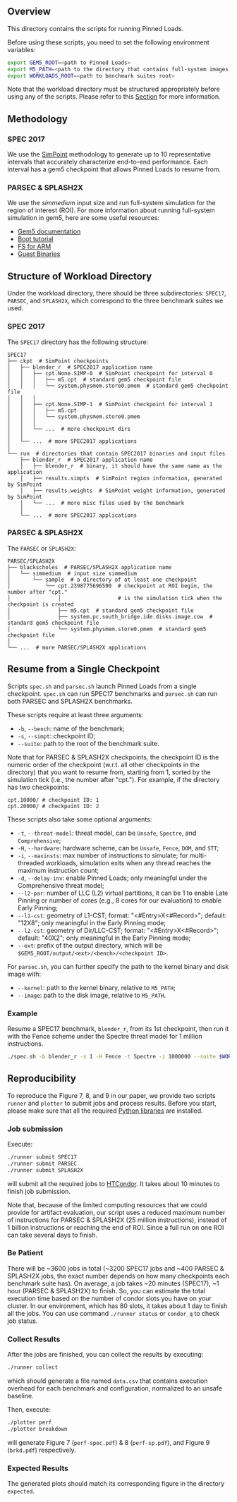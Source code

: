 ## Overview
This directory contains the scripts for running Pinned Loads.

Before using these scripts, you need to set the following environment variables:
```bash
export GEM5_ROOT=<path to Pinned Loads>
export M5_PATH=<path to the directory that contains full-system images and disks>
export WORKLOADS_ROOT=<path to benchmark suites root>
```

Note that the workload directory must be structured appropriately before using any of the scripts.
Please refer to this [Section](#Structure-of-Workload-Directory) for more information.

## Methodology
### SPEC 2017
We use the [SimPoint](http://cseweb.ucsd.edu/~calder/simpoint/) methodology
to generate up to 10 representative intervals that accurately characterize
end-to-end performance. Each interval has a gem5 checkpoint that allows
Pinned Loads to resume from.

### PARSEC & SPLASH2X
We use the *simmedium* input size and run full-system simulation for
the region of interest (ROI).
For more information about running full-system simulation in gem5,
here are some useful resources:
- [Gem5 documentation](https://www.gem5.org/documentation/general_docs/fullsystem/disks)
- [Boot tutorial](https://gem5art.readthedocs.io/en/latest/tutorials/boot-tutorial.html)
- [FS for ARM](https://github.com/arm-university/arm-gem5-rsk/wiki#3-fs-benchmarks)
- [Guest Binaries](https://www.gem5.org/documentation/general_docs/fullsystem/guest_binaries)

## Structure of Workload Directory
Under the workload directory, there should be three subdirectories: `SPEC17`,
`PARSEC`, and `SPLASH2X`, which correspond to the three benchmark suites we used.

### SPEC 2017
The `SPEC17` directory has the following structure:
```
SPEC17
├── ckpt  # SimPoint checkpoints
│   ├── blender_r  # SPEC2017 application name
│   │   ├── cpt.None.SIMP-0  # SimPoint checkpoint for interval 0
│   │   │   ├── m5.cpt  # standard gem5 checkpoint file
│   │   │   └── system.physmem.store0.pmem  # standard gem5 checkpoint file
│   │   │
│   │   ├── cpt.None.SIMP-1  # SimPoint checkpoint for interval 1
│   │   │   ├── m5.cpt
│   │   │   └── system.physmem.store0.pmem
│   │   │
│   │   └── ...  # more checkpoint dirs
│   │
│   └── ...  # more SPEC2017 applications
│
└── run  # directories that contain SPEC2017 binaries and input files
    ├── blender_r  # SPEC2017 application name
    │   ├── blender_r  # binary, it should have the same name as the application
    │   ├── results.simpts  # SimPoint region information, generated by SimPoint
    │   ├── results.weights  # SimPoint weight information, generated by SimPoint
    │   └── ...  # more misc files used by the benchmark
    │
    └── ...  # more SPEC2017 applications
```

### PARSEC & SPLASH2X
The `PARSEC` or `SPLASH2X`:
```
PARSEC/SPLASH2X
├── blackscholes  # PARSEC/SPLASH2X application name
│   └── simmedium  # input size simmedium
│       └── sample  # a directory of at least one checkpoint
│           └── cpt.2398775696500  # checkpoint at ROI begin, the number after "cpt."
│               │                  # is the simulation tick when the checkpoint is created
│               ├── m5.cpt  # standard gem5 checkpoint file
│               ├── system.pc.south_bridge.ide.disks.image.cow  # standard gem5 checkpoint file
│               └── system.physmem.store0.pmem  # standard gem5 checkpoint file
│
└── ...  # more PARSEC/SPLASH2X applications
```

## Resume from a Single Checkpoint
Scripts `spec.sh` and `parsec.sh` launch Pinned Loads from a single checkpoint.
`spec.sh` can run SPEC17 benchmarks and `parsec.sh` can run both PARSEC and SPLASH2X
benchmarks.

These scripts require at least three arguments:
- `-b`, `--bench`: name of the benchmark;
- `-s`, `--simpt`: checkpoint ID;
- `--suite`: path to the root of the benchmark suite.

Note that for PARSEC & SPLASH2X checkpoints, the checkpoint ID is the numeric
order of the checkpoint (w.r.t. all other checkpoints in the directory)
that you want to resume from, starting from 1, sorted by the simulation tick
(i.e., the number after "cpt.").
For example, if the directory has two checkpoints:
```
cpt.10000/ # checkpoint ID: 1
cpt.20000/ # checkpoint ID: 2
```

These scripts also take some optional arguments:
- `-t`, `--threat-model`: threat model, can be `Unsafe`, `Spectre`, and `Comprehensive`;
- `-H`, `--hardware`: hardware scheme, can be `Unsafe`, `Fence`, `DOM`, and `STT`;
- `-i`, `--maxinsts`: max number of instructions to simulate; for multi-threaded workloads, simulation exits when any thread reaches the maximum instruction count;
- `-d`, `--delay-inv`: enable Pinned Loads; only meaningful under the Comprehensive threat model;
- `--l2-par`: number of LLC (L2) virtual partitions, it can be 1 to enable Late Pinning or number of cores (e.g., 8 cores for our evaluation) to enable Early Pinning;
- `--l1-cst`: geometry of L1-CST; format: "<#Entry>X<#Record>"; default: "12X8"; only meaningful in the Early Pinning mode;
- `--l2-cst`: geometry of Dir/LLC-CST; format: "<#Entry>X<#Record>"; default: "40X2"; only meaningful in the Early Pinning mode;
- `--ext`: prefix of the output directory, which will be `$GEM5_ROOT/output/<ext>/<bench>/<checkpoint ID>`.


For `parsec.sh`, you can further specify the path to the kernel binary and disk image with:
- `--kernel`: path to the kernel binary, relative to `M5_PATH`;
- `--image`: path to the disk image, relative to `M5_PATH`.

### Example
Resume a SPEC17 benchmark, `blender_r`, from its 1st checkpoint,
then run it with the Fence scheme under the Spectre threat model for 1 million instructions.
```bash
./spec.sh -b blender_r -s 1 -H Fence -t Spectre -i 1000000 --suite $WORKLOADS_ROOT/SPEC17
```

## Reproducibility
To reproduce the Figure 7, 8, and 9 in our paper,
we provide two scripts `runner` and `plotter` to submit jobs and process results.
Before you start, please make sure that all the required [Python libraries](requirements.txt) are installed.

### Job submission
Execute:
```bash
./runner submit SPEC17
./runner submit PARSEC
./runner submit SPLASH2X
```
will submit all the required jobs to [HTCondor](https://research.cs.wisc.edu/htcondor/).
It takes about 10 minutes to finish job submission.

Note that, because of the limited computing resources that we could provide for artifact evaluation,
our script uses a reduced maximum number of instructions for PARSEC & SPLASH2X (25 million instructions),
instead of 1 billion instructions or reaching the end of ROI.
Since a full run on one ROI can take several days to finish.

### Be Patient
There will be ~3600 jobs in total (~3200 SPEC17 jobs and ~400 PARSEC & SPLASH2X jobs,
the exact number depends on how many checkpoints each benchmark suite has).
On average, a job takes ~20 minutes (SPEC17),
~1 hour (PARSEC & SPLASH2X) to finish.
So, you can estimate the total execution time based on the number of condor slots you have on your cluster.
In our environment, which has 80 slots, it takes about 1 day to finish all the jobs.
You can use command `./runner status` or `condor_q` to check job status.

### Collect Results
After the jobs are finished, you can collect the results by executing:
```bash
./runner collect
```
which should generate a file named `data.csv`
that contains execution overhead for each benchmark and configuration,
normalized to an unsafe baseline.

Then, execute:
```bash
./plotter perf
./plotter breakdown
```
will generate Figure 7 (`perf-spec.pdf`) & 8 (`perf-sp.pdf`),
and Figure 9 (`brkd.pdf`) respectively.

### Expected Results
The generated plots should match its corresponding figure
in the directory `expected`.
